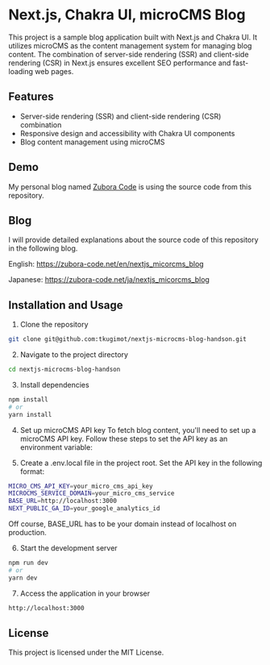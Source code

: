 # Next.js, Chakra UI, microCMS Blog

This project is a sample blog application built with Next.js and Chakra UI. It utilizes microCMS as the content management system for managing blog content. The combination of server-side rendering (SSR) and client-side rendering (CSR) in Next.js ensures excellent SEO performance and fast-loading web pages.

## Features

- Server-side rendering (SSR) and client-side rendering (CSR) combination
- Responsive design and accessibility with Chakra UI components
- Blog content management using microCMS

## Demo
My personal blog named [Zubora Code](https://zubora-code.net/) is using the source code from this repository.

## Blog
I will provide detailed explanations about the source code of this repository in the following blog.


English: https://zubora-code.net/en/nextjs_micorcms_blog

Japanese: https://zubora-code.net/ja/nextjs_micorcms_blog

## Installation and Usage

1. Clone the repository

```bash
git clone git@github.com:tkugimot/nextjs-microcms-blog-handson.git
```

2. Navigate to the project directory
```bash
cd nextjs-microcms-blog-handson
```

3. Install dependencies
```bash
npm install
# or
yarn install
```

4. Set up microCMS API key
To fetch blog content, you'll need to set up a microCMS API key. Follow these steps to set the API key as an environment variable:

5. Create a .env.local file in the project root.
Set the API key in the following format:

```bash
MICRO_CMS_API_KEY=your_micro_cms_api_key
MICROCMS_SERVICE_DOMAIN=your_micro_cms_service
BASE_URL=http://localhost:3000
NEXT_PUBLIC_GA_ID=your_google_analytics_id
```

Off course, BASE_URL has to be your domain instead of localhost on production.


6. Start the development server

```bash
npm run dev
# or
yarn dev
```

7. Access the application in your browser

```bash
http://localhost:3000
```

## License
This project is licensed under the MIT License.
